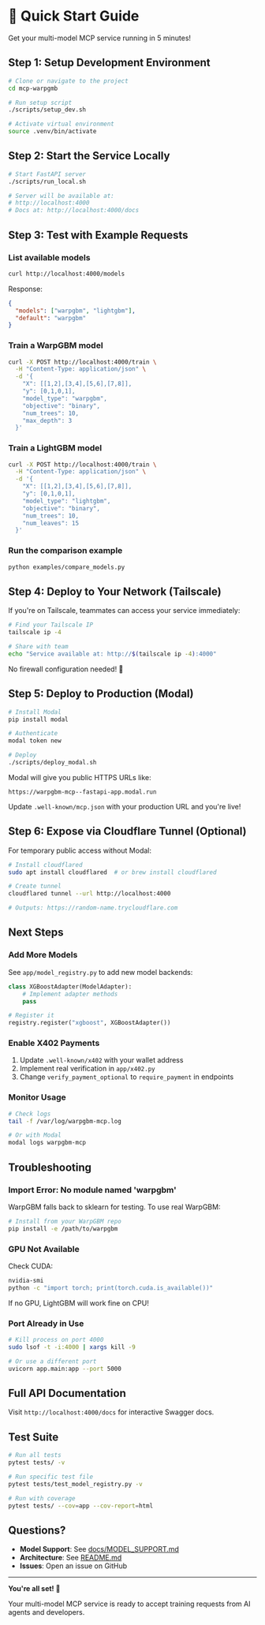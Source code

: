 # 🚀 Quick Start Guide

Get your multi-model MCP service running in 5 minutes!

## Step 1: Setup Development Environment

```bash
# Clone or navigate to the project
cd mcp-warpgmb

# Run setup script
./scripts/setup_dev.sh

# Activate virtual environment
source .venv/bin/activate
```

## Step 2: Start the Service Locally

```bash
# Start FastAPI server
./scripts/run_local.sh

# Server will be available at:
# http://localhost:4000
# Docs at: http://localhost:4000/docs
```

## Step 3: Test with Example Requests

### List available models

```bash
curl http://localhost:4000/models
```

Response:
```json
{
  "models": ["warpgbm", "lightgbm"],
  "default": "warpgbm"
}
```

### Train a WarpGBM model

```bash
curl -X POST http://localhost:4000/train \
  -H "Content-Type: application/json" \
  -d '{
    "X": [[1,2],[3,4],[5,6],[7,8]],
    "y": [0,1,0,1],
    "model_type": "warpgbm",
    "objective": "binary",
    "num_trees": 10,
    "max_depth": 3
  }'
```

### Train a LightGBM model

```bash
curl -X POST http://localhost:4000/train \
  -H "Content-Type: application/json" \
  -d '{
    "X": [[1,2],[3,4],[5,6],[7,8]],
    "y": [0,1,0,1],
    "model_type": "lightgbm",
    "objective": "binary",
    "num_trees": 10,
    "num_leaves": 15
  }'
```

### Run the comparison example

```bash
python examples/compare_models.py
```

## Step 4: Deploy to Your Network (Tailscale)

If you're on Tailscale, teammates can access your service immediately:

```bash
# Find your Tailscale IP
tailscale ip -4

# Share with team
echo "Service available at: http://$(tailscale ip -4):4000"
```

No firewall configuration needed! 🎉

## Step 5: Deploy to Production (Modal)

```bash
# Install Modal
pip install modal

# Authenticate
modal token new

# Deploy
./scripts/deploy_modal.sh
```

Modal will give you public HTTPS URLs like:
```
https://warpgbm-mcp--fastapi-app.modal.run
```

Update `.well-known/mcp.json` with your production URL and you're live!

## Step 6: Expose via Cloudflare Tunnel (Optional)

For temporary public access without Modal:

```bash
# Install cloudflared
sudo apt install cloudflared  # or brew install cloudflared

# Create tunnel
cloudflared tunnel --url http://localhost:4000

# Outputs: https://random-name.trycloudflare.com
```

## Next Steps

### Add More Models

See `app/model_registry.py` to add new model backends:

```python
class XGBoostAdapter(ModelAdapter):
    # Implement adapter methods
    pass

# Register it
registry.register("xgboost", XGBoostAdapter())
```

### Enable X402 Payments

1. Update `.well-known/x402` with your wallet address
2. Implement real verification in `app/x402.py`
3. Change `verify_payment_optional` to `require_payment` in endpoints

### Monitor Usage

```bash
# Check logs
tail -f /var/log/warpgbm-mcp.log

# Or with Modal
modal logs warpgbm-mcp
```

## Troubleshooting

### Import Error: No module named 'warpgbm'

WarpGBM falls back to sklearn for testing. To use real WarpGBM:

```bash
# Install from your WarpGBM repo
pip install -e /path/to/warpgbm
```

### GPU Not Available

Check CUDA:
```bash
nvidia-smi
python -c "import torch; print(torch.cuda.is_available())"
```

If no GPU, LightGBM will work fine on CPU!

### Port Already in Use

```bash
# Kill process on port 4000
sudo lsof -t -i:4000 | xargs kill -9

# Or use a different port
uvicorn app.main:app --port 5000
```

## Full API Documentation

Visit `http://localhost:4000/docs` for interactive Swagger docs.

## Test Suite

```bash
# Run all tests
pytest tests/ -v

# Run specific test file
pytest tests/test_model_registry.py -v

# Run with coverage
pytest tests/ --cov=app --cov-report=html
```

## Questions?

- **Model Support**: See [docs/MODEL_SUPPORT.md](docs/MODEL_SUPPORT.md)
- **Architecture**: See [README.md](README.md)
- **Issues**: Open an issue on GitHub

---

**You're all set! 🎉**

Your multi-model MCP service is ready to accept training requests from AI agents and developers.




